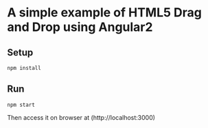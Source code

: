 # A simple example of HTML5 Drag and Drop using Angular2

## Setup
`npm install`

## Run
`npm start`

Then access it on browser at (http://localhost:3000)




